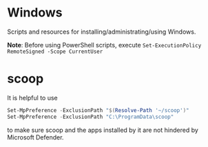 # Windows
Scripts and resources for installing/administrating/using Windows.

**Note**: Before using PowerShell scripts, execute `Set-ExecutionPolicy RemoteSigned -Scope CurrentUser`

# scoop

It is helpful to use
```powershell
Set-MpPreference -ExclusionPath "$(Resolve-Path '~/scoop')"
Set-MpPreference -ExclusionPath "C:\ProgramData\scoop"
```
to make sure scoop and the apps installed by it are not hindered by Microsoft Defender.
